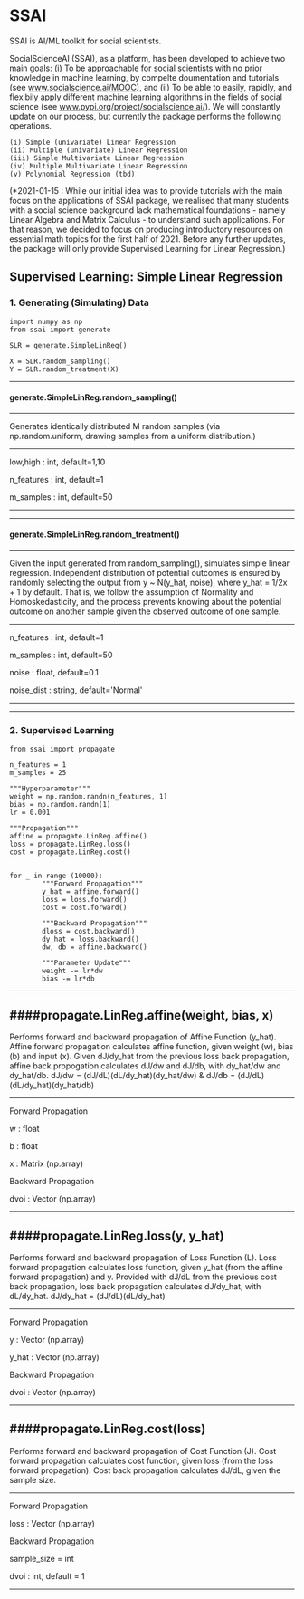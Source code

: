 # SSAI

SSAI is AI/ML toolkit for social scientists. 

SocialScienceAI (SSAI), as a platform, has been developed to achieve two main goals: (i) To be approachable for social scientists with no prior knowledge in machine learning, by compelte doumentation and tutorials (see www.socialscience.ai/MOOC), and (ii) To be able to easily, rapidly, and flexibily apply different machine learning algorithms in the fields of social science (see www.pypi.org/project/socialscience.ai/). We will constantly update on our process, but currently the package performs the following operations.  

    (i) Simple (univariate) Linear Regression
    (ii) Multiple (univariate) Linear Regression 
    (iii) Simple Multivariate Linear Regression 
    (iv) Multiple Multivariate Linear Regression  
    (v) Polynomial Regression (tbd) 

(*2021-01-15 : While our initial idea was to provide tutorials with the main focus on the applications of SSAI package, we realised that many students with a social science background lack mathematical foundations - namely Linear Algebra and Matrix Calculus - to understand such applications. For that reason, we decided to focus on producing introductory resources on essential math topics for the first half of 2021. Before any further updates, the package will only provide Supervised Learning for Linear Regression.)

## Supervised Learning: Simple Linear Regression

### 1. Generating (Simulating) Data 


```
import numpy as np 
from ssai import generate 

SLR = generate.SimpleLinReg()

X = SLR.random_sampling()
Y = SLR.random_treatment(X)
```

--------------
#### generate.SimpleLinReg.random_sampling()
--------------

Generates identically distributed M random samples (via np.random.uniform, drawing samples from a uniform distribution.)

--------------

low,high : int, default=1,10

n_features : int, default=1

m_samples : int, default=50

--------------

--------------
#### generate.SimpleLinReg.random_treatment()
--------------

Given the input generated from random_sampling(), simulates simple linear regression. Independent distribution of potential outcomes is ensured by randomly selecting the output from y ~ N(y_hat, noise), where y_hat = 1/2x + 1 by default. That is, we follow the assumption of Normality and Homoskedasticity, and the process prevents knowing about the potential outcome on another sample given the observed outcome of one sample. 

--------------

n_features : int, default=1

m_samples : int, default=50

noise : float, default=0.1

noise_dist : string, default='Normal'

--------------

--------------
### 2. Supervised Learning  

```
from ssai import propagate 

n_features = 1 
m_samples = 25

"""Hyperparameter"""
weight = np.random.randn(n_features, 1)
bias = np.random.randn(1) 
lr = 0.001 

"""Propagation"""
affine = propagate.LinReg.affine()
loss = propagate.LinReg.loss()
cost = propagate.LinReg.cost()


for _ in range (10000): 
        """Forward Propagation"""
        y_hat = affine.forward() 
        loss = loss.forward() 
        cost = cost.forward() 
        
        """Backward Propagation"""
        dloss = cost.backward()
        dy_hat = loss.backward()
        dw, db = affine.backward() 
        
        """Parameter Update"""
        weight -= lr*dw 
        bias -= lr*db     
```
--------------
####propagate.LinReg.affine(weight, bias, x) 
--------------

Performs forward and backward propagation of Affine Function (y_hat). Affine forward propagation calculates affine function, given weight (w), bias (b) and input (x). Given dJ/dy_hat from the previous loss back propagation, affine back propogation calculates dJ/dw and dJ/db, with dy_hat/dw and dy_hat/db. dJ/dw = (dJ/dL)(dL/dy_hat)(dy_hat/dw) & dJ/db = (dJ/dL)(dL/dy_hat)(dy_hat/db)  

--------------

Forward Propagation

w : float 

b : float

x : Matrix (np.array) 


Backward Propagation  

dvoi : Vector (np.array)  

--------------
####propagate.LinReg.loss(y, y_hat) 
--------------

Performs forward and backward propagation of Loss Function (L). Loss forward propagation calculates loss function, given y_hat (from the affine forward propagation) and y. Provided with dJ/dL from the previous cost back propagation, loss back propagation calculates dJ/dy_hat, with dL/dy_hat. dJ/dy_hat = (dJ/dL)(dL/dy_hat)  

--------------

Forward Propagation

y : Vector (np.array)  

y_hat : Vector (np.array)  


Backward Propagation  

dvoi : Vector (np.array)  

--------------
####propagate.LinReg.cost(loss) 
--------------

Performs forward and backward propagation of Cost Function (J). Cost forward propagation calculates cost function, given loss (from the loss forward propagation). Cost back propagation calculates dJ/dL, given the sample size. 

--------------

Forward Propagation

loss : Vector (np.array)


Backward Propagation  

sample_size = int 

dvoi : int, default = 1  

--------------
